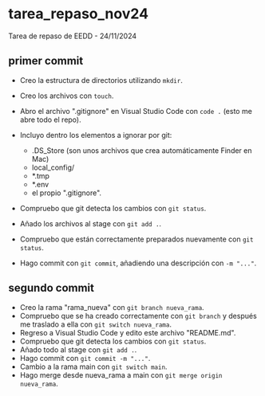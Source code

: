 # tarea_repaso_nov24
Tarea de repaso de EEDD - 24/11/2024

## primer commit
* Creo la estructura de directorios utilizando `mkdir`.
* Creo los archivos con `touch`.
* Abro el archivo ".gitignore" en Visual Studio Code con `code .` (esto me abre todo el repo).
* Incluyo dentro los elementos a ignorar por git:
    * .DS_Store (son unos archivos que crea automáticamente Finder en Mac)
    * local_config/
    * *.tmp
    * *.env
    * el propio ".gitignore".

* Compruebo que git detecta los cambios con `git status`.
* Añado los archivos al stage con `git add .`.
* Compruebo que están correctamente preparados nuevamente con `git status`.
* Hago commit con `git commit`, añadiendo una descripción con `-m "..."`.

## segundo commit
* Creo la rama "rama_nueva" con `git branch nueva_rama`.
* Compruebo que se ha creado correctamente con `git branch` y después me traslado a ella con `git switch nueva_rama`.
* Regreso a Visual Studio Code y edito este archivo "README.md".
* Compruebo que git detecta los cambios con `git status`.
* Añado todo al stage con `git add .`.
* Hago commit con `git commit -m "..."`.
* Cambio a la rama main con `git switch main`.
* Hago merge desde nueva_rama a main con `git merge origin nueva_rama`.